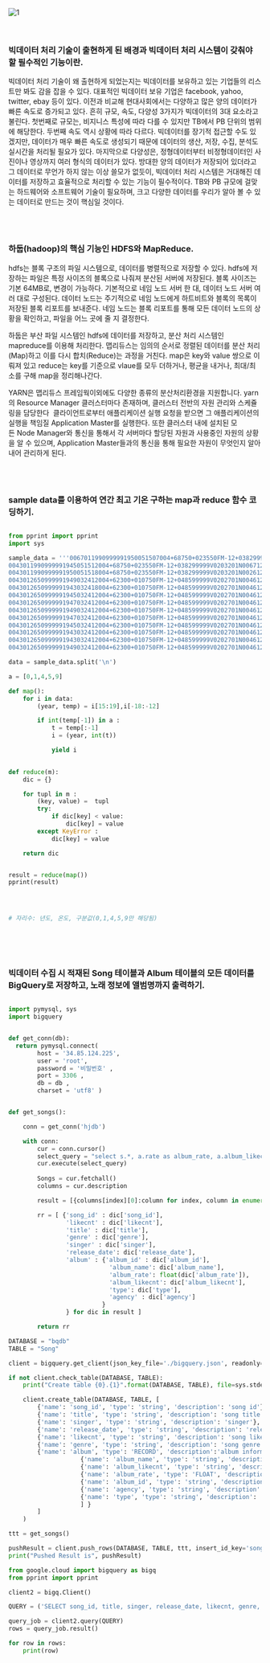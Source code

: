![1](https://user-images.githubusercontent.com/44750085/53323802-85ebb880-3922-11e9-9c0a-3f57d37eacc7.png)

<br>

### 빅데이터 처리 기술이 출현하게 된 배경과 빅데이터 처리 시스템이 갖춰야 할 필수적인 기능이란.

빅데이터 처리 기술이 왜 출현하게 되었는지는 빅데이터를 보유하고 있는 기업들의 리스트만 봐도 감을 잡을 수 있다. 대표적인 빅데이터 보유 기업은 facebook, yahoo, twitter, ebay 등이 있다. 이전과 비교해 현대사회에서는 다양하고 많은 양의 데이터가 빠른 속도로 증가되고 있다. 흔히 규모, 속도, 다양성 3가지가 빅데이터의 3대 요소라고 불린다. 첫번째로 규모는, 비지니스 특성에 따라 다를 수 있지만 TB에서 PB 단위의 범위에 해당한다. 두번째 속도 역시 상황에 따라 다르다. 빅데이터를 장기적 접근할 수도 있겠지만, 데이터가 매우 빠른 속도로 생성되기 때문에 데이터의 생산, 저장, 수집, 분석도 실시간을 처리될 필요가 있다. 마지막으로 다양성은, 정형데이터부터 비정형데이터인 사진이나 영상까지 여러 형식의 데이터가 있다. 
방대한 양의 데이터가 저장되어 있더라고 그 데이터로 무언가 하지 않는 이상 쓸모가 없듯이, 빅데이터 처리 시스템은 거대해진 데이터를 저장하고 효율적으로 처리할 수 있는 기능이 필수적이다. TB와 PB 규모에 걸맞는 하드웨어와 소프트웨어 기술이 필요하며, 크고 다양한 데이터를 우리가 알아 볼 수 있는 데이터로 만드는 것이 핵심일 것이다. 

<br>
<br>


### 하둡(hadoop)의 핵심 기능인 HDFS와 MapReduce.

hdfs는 블록 구조의 파일 시스템으로, 데이터를 병렬적으로 저장할 수 있다.  hdfs에 저장하는 파일은 특정 사이즈의 블록으로 나줘져 분산된 서버에 저장된다. 블록 사이즈는 기본 64MB로, 변경이 가능하다. 기본적으로 네임 노드 서버 한 대, 데이터 노드 서버 여러 대로 구성된다. 데이터 노드는 주기적으로 네임 노드에게 하트비트와 블록의 목록이 저장된 블록 리포트를 보내준다. 네임 노드는 블록 리포트를 통해 모든 데이터 노드의 상황을 확인하고, 파일을 어느 곳에 줄 지 결정한다. 

하둡은 부산 파일 시스템인 hdfs에 데이터를 저장하고, 분산 처리 시스템인 mapreduce를 이용해 처리한다. 맵리듀스는 임의의 순서로 정렬된 데이터를 분산 처리(Map)하고 이를 다시 합치(Reduce)는 과정을 거친다. map은 key와 value 쌍으로 이뤄져 있고 reduce는 key를 기준으로 vlaue를 모두 더하거나, 평균을 내거나, 최대/최소를 구해 map을 정리해나간다.

YARN은 맵리듀스 프레임웍이외에도 다양한 종류의 분산처리환경을 지원합니다. yarn의  Resource Manager 클러스터마다 존재하며, 클러스터 전반의 자원 관리와 스케쥴링을 담당한다  클라이언트로부터 애플리케이션 실행 요청을 받으면 그 애플리케이션의 실행을 책임질 Application Master를 실행한다. 또한 클러스터 내에 설치된 모든 Node Manager와 통신을 통해서 각 서버마다 할당된 자원과 사용중인 자원의 상황을 알 수 있으며, Application Master들과의 통신을 통해 필요한 자원이 무엇인지 알아내어 관리하게 된다.

<br>
<br>


### sample data를 이용하여 연간 최고 기온 구하는 map과 reduce 함수 코딩하기.
```python

from pprint import pprint
import sys

sample_data = '''0067011990999991950051507004+68750+023550FM-12+038299999V0203301N00671220001CN9999999N9+00001+99999999999
0043011990999991945051512004+68750+023550FM-12+038299999V0203201N00671220001CN9999999N9+00225+99999999999
0043011990999991950051518004+68750+023550FM-12+038299999V0203201N00261220001CN9999999N9-00111+99999999999
0043012650999991949032412004+62300+010750FM-12+048599999V0202701N00461220001CN0500001N9+01117+99999999999
0043012650999991943032418004+62300+010750FM-12+048599999V0202701N00461220001CN0500001N9+00384+99999999999
0043012650999991945032412004+62300+010750FM-12+048599999V0202701N00461220001CN0500001N9+00167+99999999999
0043012650999991947032412004+62300+010750FM-12+048599999V0202701N00461220001CN0500001N9-00150+99999999999
0043012650999991949032412004+62300+010750FM-12+048599999V0202701N00461220001CN0500001N9+00117+99999999999
0043012650999991947032412004+62300+010750FM-12+048599999V0202701N00461220001CN0500001N9+00227+99999999999
0043012650999991945032412004+62300+010750FM-12+048599999V0202701N00461220001CN0500001N9+01116+99999999999
0043012650999991943032412004+62300+010750FM-12+048599999V0202701N00461220001CN0500001N9-00114+99999999999
0043012650999991943032412004+62300+010750FM-12+048599999V0202701N00461220001CN0500001N9+00191+99999999999
0043012650999991949032412004+62300+010750FM-12+048599999V0202701N00461220001CN0500001N9+00131+99999999999'''

data = sample_data.split('\n')

a = [0,1,4,5,9]

def map():
    for i in data:
        (year, temp) = i[15:19],i[-18:-12]

        if int(temp[-1]) in a :
            t = temp[:-1]
            i = (year, int(t))

            yield i
        

def reduce(m):
    dic = {}

    for tupl in m :
        (key, value) =  tupl
        try:
            if dic[key] < value:
                dic[key] = value
        except KeyError :
            dic[key] = value

    return dic


result = reduce(map())
pprint(result)
        



# 자리수: 년도, 온도, 구분값(0,1,4,5,9만 해당됨)
```


<br>
<br>
<br>


### 빅데이터 수집 시 적재된 Song 테이블과 Album 테이블의 모든 데이터를 BigQuery로 저장하고, 노래 정보에 앨범명까지 출력하기.
```python

import pymysql, sys
import bigquery


def get_conn(db):
  return pymysql.connect( 
        host = '34.85.124.225',
        user = 'root',
        password = '비밀번호' ,
        port = 3306 ,
        db = db ,
        charset = 'utf8' )


def get_songs():

    conn = get_conn('hjdb')

    with conn:
        cur = conn.cursor()
        select_query = "select s.*, a.rate as album_rate, a.album_likecnt as album_likecnt, a.type as type, a.agency as agency from SongInfo s inner join AlbumInfo a on s.album_id = a.album_id"
        cur.execute(select_query)
        
        Songs = cur.fetchall()
        columns = cur.description 

        result = [{columns[index][0]:column for index, column in enumerate(value)} for value in Songs] 

        rr = [ {'song_id' : dic['song_id'], 
                'likecnt' : dic['likecnt'], 
                'title' : dic['title'],
                'genre' : dic['genre'],
                'singer' : dic['singer'],
                'release_date': dic['release_date'],
                'album' : {'album_id' : dic['album_id'],
                            'album_name': dic['album_name'],
                            'album_rate': float(dic['album_rate']),
                            'album_likecnt': dic['album_likecnt'],
                            'type': dic['type'],
                            'agency' : dic['agency']
                          }
                } for dic in result ]

        return rr

DATABASE = "bqdb"
TABLE = "Song"

client = bigquery.get_client(json_key_file='./bigquery.json', readonly=False)

if not client.check_table(DATABASE, TABLE):
    print("Create table {0}.{1}".format(DATABASE, TABLE), file=sys.stderr)

    client.create_table(DATABASE, TABLE, [
        {'name': 'song_id', 'type': 'string', 'description': 'song id'},
        {'name': 'title', 'type': 'string', 'description': 'song title'},
        {'name': 'singer', 'type': 'string', 'description': 'singer'},
        {'name': 'release_date', 'type': 'string', 'description': 'release date'},
        {'name': 'likecnt', 'type': 'string', 'description': 'song like count'},
        {'name': 'genre', 'type': 'string', 'description': 'song genre'},
        {'name': 'album', 'type': 'RECORD', 'description':'album information', 'fields' : [
                    {'name': 'album_name', 'type': 'string', 'description': 'album title'},
                    {'name': 'album_likecnt', 'type': 'string', 'description': 'album like count'},
                    {'name': 'album_rate', 'type': 'FLOAT', 'description': 'album rate'},
                    {'name': 'album_id', 'type': 'string', 'description': 'album id'},
                    {'name': 'agency', 'type': 'string', 'description': 'agency'},
                    {'name': 'type', 'type': 'string', 'description': 'album type'}
                    ] }
        ]
    )

ttt = get_songs()

pushResult = client.push_rows(DATABASE, TABLE, ttt, insert_id_key='songno')
print("Pushed Result is", pushResult)

```
```python
from google.cloud import bigquery as bigq
from pprint import pprint

client2 = bigq.Client()

QUERY = ('SELECT song_id, title, singer, release_date, likecnt, genre, album.album_name FROM `precise-passkey-221515.bqdb.Song` LIMIT 1000')

query_job = client2.query(QUERY)
rows = query_job.result()

for row in rows:
    print(row)
```



